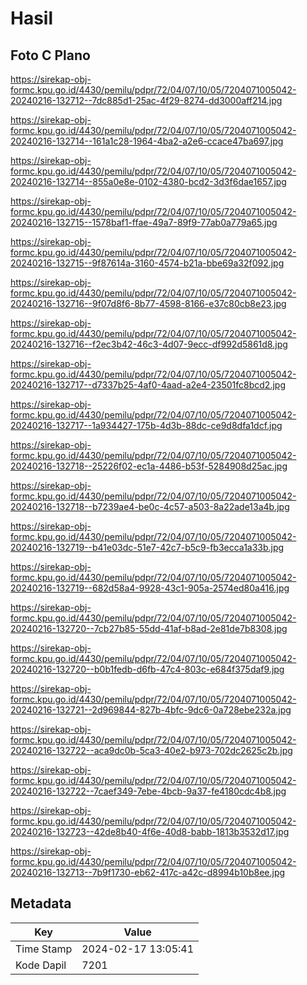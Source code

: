 # Hasil

## Foto C Plano

https://sirekap-obj-formc.kpu.go.id/4430/pemilu/pdpr/72/04/07/10/05/7204071005042-20240216-132712--7dc885d1-25ac-4f29-8274-dd3000aff214.jpg

https://sirekap-obj-formc.kpu.go.id/4430/pemilu/pdpr/72/04/07/10/05/7204071005042-20240216-132714--161a1c28-1964-4ba2-a2e6-ccace47ba697.jpg

https://sirekap-obj-formc.kpu.go.id/4430/pemilu/pdpr/72/04/07/10/05/7204071005042-20240216-132714--855a0e8e-0102-4380-bcd2-3d3f6dae1657.jpg

https://sirekap-obj-formc.kpu.go.id/4430/pemilu/pdpr/72/04/07/10/05/7204071005042-20240216-132715--1578baf1-ffae-49a7-89f9-77ab0a779a65.jpg

https://sirekap-obj-formc.kpu.go.id/4430/pemilu/pdpr/72/04/07/10/05/7204071005042-20240216-132715--9f87614a-3160-4574-b21a-bbe69a32f092.jpg

https://sirekap-obj-formc.kpu.go.id/4430/pemilu/pdpr/72/04/07/10/05/7204071005042-20240216-132716--9f07d8f6-8b77-4598-8166-e37c80cb8e23.jpg

https://sirekap-obj-formc.kpu.go.id/4430/pemilu/pdpr/72/04/07/10/05/7204071005042-20240216-132716--f2ec3b42-46c3-4d07-9ecc-df992d5861d8.jpg

https://sirekap-obj-formc.kpu.go.id/4430/pemilu/pdpr/72/04/07/10/05/7204071005042-20240216-132717--d7337b25-4af0-4aad-a2e4-23501fc8bcd2.jpg

https://sirekap-obj-formc.kpu.go.id/4430/pemilu/pdpr/72/04/07/10/05/7204071005042-20240216-132717--1a934427-175b-4d3b-88dc-ce9d8dfa1dcf.jpg

https://sirekap-obj-formc.kpu.go.id/4430/pemilu/pdpr/72/04/07/10/05/7204071005042-20240216-132718--25226f02-ec1a-4486-b53f-5284908d25ac.jpg

https://sirekap-obj-formc.kpu.go.id/4430/pemilu/pdpr/72/04/07/10/05/7204071005042-20240216-132718--b7239ae4-be0c-4c57-a503-8a22ade13a4b.jpg

https://sirekap-obj-formc.kpu.go.id/4430/pemilu/pdpr/72/04/07/10/05/7204071005042-20240216-132719--b41e03dc-51e7-42c7-b5c9-fb3ecca1a33b.jpg

https://sirekap-obj-formc.kpu.go.id/4430/pemilu/pdpr/72/04/07/10/05/7204071005042-20240216-132719--682d58a4-9928-43c1-905a-2574ed80a416.jpg

https://sirekap-obj-formc.kpu.go.id/4430/pemilu/pdpr/72/04/07/10/05/7204071005042-20240216-132720--7cb27b85-55dd-41af-b8ad-2e81de7b8308.jpg

https://sirekap-obj-formc.kpu.go.id/4430/pemilu/pdpr/72/04/07/10/05/7204071005042-20240216-132720--b0b1fedb-d6fb-47c4-803c-e684f375daf9.jpg

https://sirekap-obj-formc.kpu.go.id/4430/pemilu/pdpr/72/04/07/10/05/7204071005042-20240216-132721--2d969844-827b-4bfc-9dc6-0a728ebe232a.jpg

https://sirekap-obj-formc.kpu.go.id/4430/pemilu/pdpr/72/04/07/10/05/7204071005042-20240216-132722--aca9dc0b-5ca3-40e2-b973-702dc2625c2b.jpg

https://sirekap-obj-formc.kpu.go.id/4430/pemilu/pdpr/72/04/07/10/05/7204071005042-20240216-132722--7caef349-7ebe-4bcb-9a37-fe4180cdc4b8.jpg

https://sirekap-obj-formc.kpu.go.id/4430/pemilu/pdpr/72/04/07/10/05/7204071005042-20240216-132723--42de8b40-4f6e-40d8-babb-1813b3532d17.jpg

https://sirekap-obj-formc.kpu.go.id/4430/pemilu/pdpr/72/04/07/10/05/7204071005042-20240216-132713--7b9f1730-eb62-417c-a42c-d8994b10b8ee.jpg


## Metadata

| Key        | Value               |
| ---------- | ------------------- |
| Time Stamp | 2024-02-17 13:05:41 |
| Kode Dapil | 7201                |



